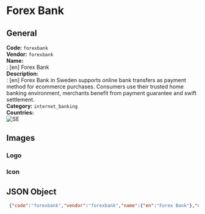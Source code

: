 # Forex Bank 
## General 
**Code:** `forexbank`  
**Vendor:** `forexbank`  
**Name:**  
:	[en] Forex Bank  
**Description:**  
: [en] Forex Bank in Sweden supports online bank transfers as payment method for ecommerce purchases. Consumers use their trusted home banking environment, merchants benefit from payment guarantee and swift settlement.  
**Category:** `internet_banking`  
**Countries:**  
![SE](https://cdnjs.cloudflare.com/ajax/libs/flag-icon-css/3.3.0/flags/4x3/SE.svg#w24)  
 
## Images 
### Logo 
### Icon 
## JSON Object 
```json
 {"code":"forexbank","vendor":"forexbank","name":{"en":"Forex Bank"},"description":{"en":"Forex Bank in Sweden supports online bank transfers as payment method for ecommerce purchases. Consumers use their trusted home banking environment, merchants benefit from payment guarantee and swift settlement."},"countries":["SE"],"category":"internet_banking"}```  
